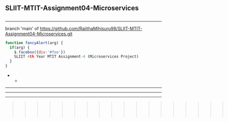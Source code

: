 
## SLIIT-MTIT-Assignment04-Microservices <h2> 
- - -
branch 'main' of
https://github.com/RajithaMihisuru98/SLIIT-MTIT-Assignment04-Microservices.git

```javascript
function fancyAlert(arg) {
  if(arg) {
    $.facebox({div:'#foo'})
    SLIIT 4th Year MTIT Assignment-4 (Microservices Project)
  }
}
```
- -
-  - -
- - -
-- -
>>>>>>>>>>>>>>>>>>>>>>>>>>>>>>>>>>>>>>>>>>>>|||
